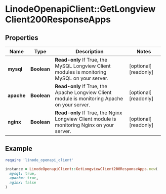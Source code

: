 # LinodeOpenapiClient::GetLongviewClient200ResponseApps

## Properties

| Name | Type | Description | Notes |
| ---- | ---- | ----------- | ----- |
| **mysql** | **Boolean** | __Read-only__ If True, the MySQL Longview Client modules is monitoring MySQL on your server. | [optional][readonly] |
| **apache** | **Boolean** | __Read-only__ If True, the Apache Longview Client module is monitoring Apache on your server. | [optional][readonly] |
| **nginx** | **Boolean** | __Read-only__ If True, the Nginx Longview Client module is monitoring Nginx on your server. | [optional][readonly] |

## Example

```ruby
require 'linode_openapi_client'

instance = LinodeOpenapiClient::GetLongviewClient200ResponseApps.new(
  mysql: true,
  apache: true,
  nginx: false
)
```

